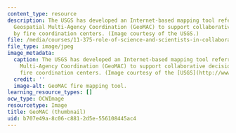 ```yaml
---
content_type: resource
description: The USGS has developed an Internet-based mapping tool referred to as
  Geospatial Multi-Agency Coordination (GeoMAC) to support collaborative decision-making
  by fire coordination centers. (Image courtesy of the USGS.)
file: /media/courses/11-375-role-of-science-and-scientists-in-collaborative-approaches-to-environmental-policymaking-spring-2006/b707e49a8c06c8812d5e556108445ac4_11-375s06-th.jpg
file_type: image/jpeg
image_metadata:
  caption: The USGS has developed an Internet-based mapping tool referred to as Geospatial
    Multi-Agency Coordination (GeoMAC) to support collaborative decision-making by
    fire coordination centers. (Image courtesy of the [USGS](http://www.usgs.gov/).)
  credit: ''
  image-alt: GeoMAC fire mapping tool.
learning_resource_types: []
ocw_type: OCWImage
resourcetype: Image
title: GeoMAC (thumbnail)
uid: b707e49a-8c06-c881-2d5e-556108445ac4
---
```

